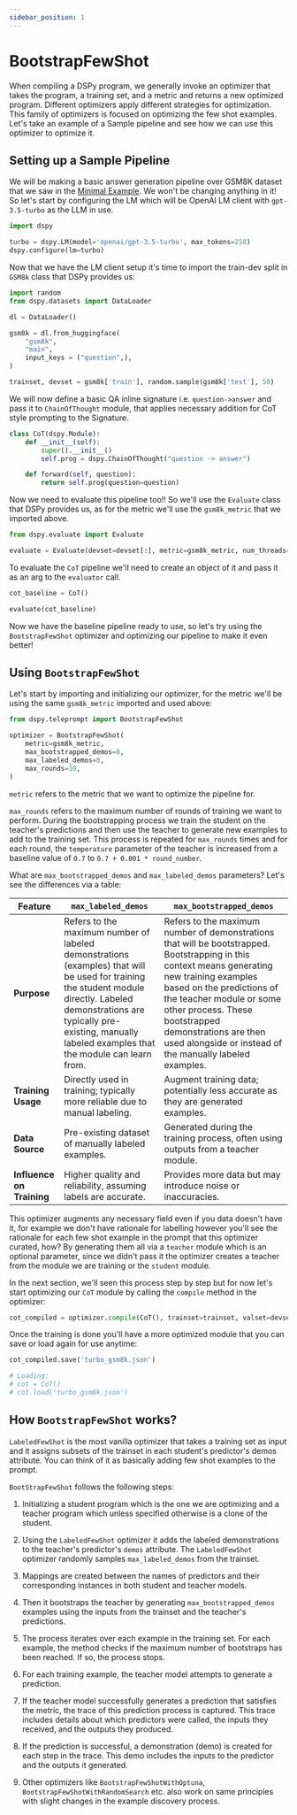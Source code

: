 ```yaml
---
sidebar_position: 1
---
```


# BootstrapFewShot

When compiling a DSPy program, we generally invoke an optimizer that takes the program, a training set, and a metric and returns a new optimized program. Different optimizers apply different strategies for optimization. This family of optimizers is focused on optimizing the few shot examples. Let's take an example of a Sample pipeline and see how we can use this optimizer to optimize it.

## Setting up a Sample Pipeline

We will be making a basic answer generation pipeline over GSM8K dataset that we saw in the [Minimal Example](https://dspy-docs.vercel.app/docs/quick-start/minimal-example). We won't be changing anything in it! So let's start by configuring the LM which will be OpenAI LM client with `gpt-3.5-turbo` as the LLM in use.

```python
import dspy

turbo = dspy.LM(model='openai/gpt-3.5-turbo', max_tokens=250)
dspy.configure(lm=turbo)
```

Now that we have the LM client setup it's time to import the train-dev split in `GSM8k` class that DSPy provides us:

```python
import random
from dspy.datasets import DataLoader

dl = DataLoader()

gsm8k = dl.from_huggingface(
    "gsm8k",
    "main",
    input_keys = ("question",),
)

trainset, devset = gsm8k['train'], random.sample(gsm8k['test'], 50)
```

We will now define a basic QA inline signature i.e. `question->answer` and pass it to `ChainOfThought` module, that applies necessary addition for CoT style prompting to the Signature.

```python
class CoT(dspy.Module):
    def __init__(self):
        super().__init__()
        self.prog = dspy.ChainOfThought("question -> answer")

    def forward(self, question):
        return self.prog(question=question)
```

Now we need to evaluate this pipeline too!! So we'll use the `Evaluate` class that DSPy provides us, as for the metric we'll use the `gsm8k_metric` that we imported above.

```python
from dspy.evaluate import Evaluate

evaluate = Evaluate(devset=devset[:], metric=gsm8k_metric, num_threads=NUM_THREADS, display_progress=True, display_table=False)
```

To evaluate the `CoT` pipeline we'll need to create an object of it and pass it as an arg to the `evaluator` call.

```python
cot_baseline = CoT()

evaluate(cot_baseline)
```

Now we have the baseline pipeline ready to use, so let's try using the `BootstrapFewShot` optimizer and optimizing our pipeline to make it even better!

## Using `BootstrapFewShot`

Let's start by importing and initializing our optimizer, for the metric we'll be using the same `gsm8k_metric` imported and used above:

```python
from dspy.teleprompt import BootstrapFewShot

optimizer = BootstrapFewShot(
    metric=gsm8k_metric,
    max_bootstrapped_demos=8,
    max_labeled_demos=8,
    max_rounds=10,
)
```

`metric` refers to the metric that we want to optimize the pipeline for.

`max_rounds` refers to the maximum number of rounds of training we want to perform. During the bootstrapping process we train the student on the teacher's predictions and then use the teacher to generate new examples to add to the training set. This process is repeated for `max_rounds` times and for each round, the `temperature` parameter of the teacher is increased from a baseline value of `0.7` to `0.7 + 0.001 * round_number`.

What are `max_bootstrapped_demos` and `max_labeled_demos` parameters? Let's see the differences via a table:

| Feature                   | `max_labeled_demos`                                                                                                                                                                                                                        | `max_bootstrapped_demos`                                                                                                                                                                                                                                                                                                    |
| ------------------------- | ------------------------------------------------------------------------------------------------------------------------------------------------------------------------------------------------------------------------------------------ | --------------------------------------------------------------------------------------------------------------------------------------------------------------------------------------------------------------------------------------------------------------------------------------------------------------------------- |
| **Purpose**               | Refers to the maximum number of labeled demonstrations (examples) that will be used for training the student module directly. Labeled demonstrations are typically pre-existing, manually labeled examples that the module can learn from. | Refers to the maximum number of demonstrations that will be bootstrapped. Bootstrapping in this context means generating new training examples based on the predictions of the teacher module or some other process. These bootstrapped demonstrations are then used alongside or instead of the manually labeled examples. |
| **Training Usage**        | Directly used in training; typically more reliable due to manual labeling.                                                                                                                                                                 | Augment training data; potentially less accurate as they are generated examples.                                                                                                                                                                                                                                            |
| **Data Source**           | Pre-existing dataset of manually labeled examples.                                                                                                                                                                                         | Generated during the training process, often using outputs from a teacher module.                                                                                                                                                                                                                                           |
| **Influence on Training** | Higher quality and reliability, assuming labels are accurate.                                                                                                                                                                              | Provides more data but may introduce noise or inaccuracies.                                                                                                                                                                                                                                                                 |

This optimizer augments any necessary field even if you data doesn't have it, for example we don't have rationale for labelling however you'll see the rationale for each few shot example in the prompt that this optimizer curated, how? By generating them all via a `teacher` module which is an optional parameter, since we didn't pass it the optimizer creates a teacher from the module we are training or the `student` module.

In the next section, we'll seen this process step by step but for now let's start optimizing our `CoT` module by calling the `compile` method in the optimizer:

```python
cot_compiled = optimizer.compile(CoT(), trainset=trainset, valset=devset)
```

Once the training is done you'll have a more optimized module that you can save or load again for use anytime:

```python
cot_compiled.save('turbo_gsm8k.json')

# Loading:
# cot = CoT()
# cot.load('turbo_gsm8k.json')
```

## How `BootstrapFewShot` works?

`LabeledFewShot` is the most vanilla optimizer that takes a training set as input and it assigns subsets of the trainset in each student's predictor's demos attribute. You can think of it as basically adding few shot examples to the prompt.

`BootStrapFewShot` follows the following steps:

1. Initializing a student program which is the one we are optimizing and a teacher program which unless specified otherwise is a clone of the student.

2. Using the `LabeledFewShot` optimizer it adds the labeled demonstrations to the teacher's predictor's `demos` attribute. The `LabeledFewShot` optimizer randomly samples `max_labeled_demos` from the trainset.

3. Mappings are created between the names of predictors and their corresponding instances in both student and teacher models.

4. Then it bootstraps the teacher by generating `max_bootstrapped_demos` examples using the inputs from the trainset and the teacher's predictions.

5. The process iterates over each example in the training set. For each example, the method checks if the maximum number of bootstraps has been reached. If so, the process stops.

6. For each training example, the teacher model attempts to generate a prediction.

7. If the teacher model successfully generates a prediction that satisfies the metric, the trace of this prediction process is captured. This trace includes details about which predictors were called, the inputs they received, and the outputs they produced.

8. If the prediction is successful, a demonstration (demo) is created for each step in the trace. This demo includes the inputs to the predictor and the outputs it generated.

9. Other optimizers like `BootstrapFewShotWithOptuna`, `BootstrapFewShotWithRandomSearch` etc. also work on same principles with slight changes in the example discovery process.

